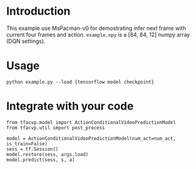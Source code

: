 # Introduction
This example use MsPacman-v0 for demostrating infer next frame with current four frames and action.
```example.npy``` is a [84, 84, 12] numpy array (DQN settings). 

# Usage
```
python example.py --load {tensorflow model checkpoint}
```

# Integrate with your code
```
from tfacvp.model import ActionConditionalVideoPredictionModel
from tfacvp.util import post_process 

model = ActionConditionalVideoPredictionModel(num_act=num_act, is_train=False)
sess = tf.Session()
model.restore(sess, args.load)
model.predict(sess, s, a)
```
